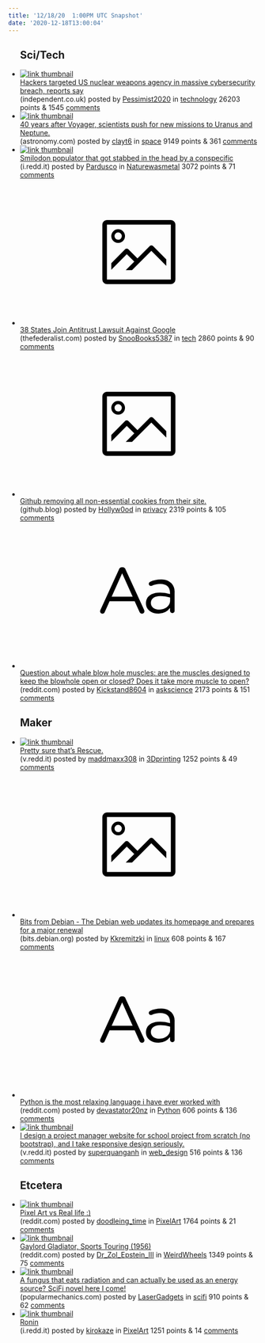 ```yaml
---
title: '12/18/20  1:00PM UTC Snapshot'
date: '2020-12-18T13:00:04'
---
```

<ul>
<h2>Sci/Tech</h2>

<li><a href='https://www.independent.co.uk/news/world/americas/us-politics/hackers-nuclear-weapons-cybersecurity-b1775864.html'><img src='https://b.thumbs.redditmedia.com/bjJzkLQd0QoI7YCrfheagD18XTa-5PidxenYWo0nHfw.jpg' alt='link thumbnail'></a><div><div class='linkTitle'><a href='https://www.independent.co.uk/news/world/americas/us-politics/hackers-nuclear-weapons-cybersecurity-b1775864.html'>Hackers targeted US nuclear weapons agency in massive cybersecurity breach, reports say</a></div>(independent.co.uk) posted by <a href='https://www.reddit.com/user/Pessimist2020'>Pessimist2020</a> in <a href='https://www.reddit.com/r/technology'>technology</a> 26203 points & 1545 <a href='https://www.reddit.com/r/technology/comments/kf65mw/hackers_targeted_us_nuclear_weapons_agency_in/'>comments</a></div></li>

<li><a href='https://astronomy.com/magazine/news/2020/12/40-years-after-voyager-scientists-push-for-new-missions-to-uranus-and-neptune'><img src='https://a.thumbs.redditmedia.com/8uFhJtXrxfMdOldUDTXqu3Vgf7_XVnpVV4s-Q6xjOl0.jpg' alt='link thumbnail'></a><div><div class='linkTitle'><a href='https://astronomy.com/magazine/news/2020/12/40-years-after-voyager-scientists-push-for-new-missions-to-uranus-and-neptune'>40 years after Voyager, scientists push for new missions to Uranus and Neptune.</a></div>(astronomy.com) posted by <a href='https://www.reddit.com/user/clayt6'>clayt6</a> in <a href='https://www.reddit.com/r/space'>space</a> 9149 points & 361 <a href='https://www.reddit.com/r/space/comments/kf4eby/40_years_after_voyager_scientists_push_for_new/'>comments</a></div></li>

<li><a href='https://i.redd.it/jg2jgfumbt561.jpg'><img src='https://b.thumbs.redditmedia.com/U-YMRUD98nE8HWOEFLjBIOOCZWW-7KjPJ9e8ZWcyLrU.jpg' alt='link thumbnail'></a><div><div class='linkTitle'><a href='https://i.redd.it/jg2jgfumbt561.jpg'>Smilodon populator that got stabbed in the head by a conspecific</a></div>(i.redd.it) posted by <a href='https://www.reddit.com/user/Pardusco'>Pardusco</a> in <a href='https://www.reddit.com/r/Naturewasmetal'>Naturewasmetal</a> 3072 points & 71 <a href='https://www.reddit.com/r/Naturewasmetal/comments/kf6c51/smilodon_populator_that_got_stabbed_in_the_head/'>comments</a></div></li>

<li><a href='https://thefederalist.com/2020/12/17/38-states-join-antitrust-lawsuit-against-google/'><svg version='1.1' viewBox='-34 -14 104 64' preserveAspectRatio='xMidYMid meet' xmlns='http://www.w3.org/2000/svg' xmlns:xlink='http://www.w3.org/1999/xlink'>
    <title>link thumbnail</title>
    <path d='M32,4H4A2,2,0,0,0,2,6V30a2,2,0,0,0,2,2H32a2,2,0,0,0,2-2V6A2,2,0,0,0,32,4ZM4,30V6H32V30Z'></path>
    <path d='M8.92,14a3,3,0,1,0-3-3A3,3,0,0,0,8.92,14Zm0-4.6A1.6,1.6,0,1,1,7.33,11,1.6,1.6,0,0,1,8.92,9.41Z'></path>
    <path d='M22.78,15.37l-5.4,5.4-4-4a1,1,0,0,0-1.41,0L5.92,22.9v2.83l6.79-6.79L16,22.18l-3.75,3.75H15l8.45-8.45L30,24V21.18l-5.81-5.81A1,1,0,0,0,22.78,15.37Z'></path>
    </svg></a><div><div class='linkTitle'><a href='https://thefederalist.com/2020/12/17/38-states-join-antitrust-lawsuit-against-google/'>38 States Join Antitrust Lawsuit Against Google</a></div>(thefederalist.com) posted by <a href='https://www.reddit.com/user/SnooBooks5387'>SnooBooks5387</a> in <a href='https://www.reddit.com/r/tech'>tech</a> 2860 points & 90 <a href='https://www.reddit.com/r/tech/comments/kf7qhk/38_states_join_antitrust_lawsuit_against_google/'>comments</a></div></li>

<li><a href='https://github.blog/2020-12-17-no-cookie-for-you/'><svg version='1.1' viewBox='-34 -14 104 64' preserveAspectRatio='xMidYMid meet' xmlns='http://www.w3.org/2000/svg' xmlns:xlink='http://www.w3.org/1999/xlink'>
    <title>link thumbnail</title>
    <path d='M32,4H4A2,2,0,0,0,2,6V30a2,2,0,0,0,2,2H32a2,2,0,0,0,2-2V6A2,2,0,0,0,32,4ZM4,30V6H32V30Z'></path>
    <path d='M8.92,14a3,3,0,1,0-3-3A3,3,0,0,0,8.92,14Zm0-4.6A1.6,1.6,0,1,1,7.33,11,1.6,1.6,0,0,1,8.92,9.41Z'></path>
    <path d='M22.78,15.37l-5.4,5.4-4-4a1,1,0,0,0-1.41,0L5.92,22.9v2.83l6.79-6.79L16,22.18l-3.75,3.75H15l8.45-8.45L30,24V21.18l-5.81-5.81A1,1,0,0,0,22.78,15.37Z'></path>
    </svg></a><div><div class='linkTitle'><a href='https://github.blog/2020-12-17-no-cookie-for-you/'>Github removing all non-essential cookies from their site.</a></div>(github.blog) posted by <a href='https://www.reddit.com/user/Hollyw0od'>Hollyw0od</a> in <a href='https://www.reddit.com/r/privacy'>privacy</a> 2319 points & 105 <a href='https://www.reddit.com/r/privacy/comments/kf29nq/github_removing_all_nonessential_cookies_from/'>comments</a></div></li>

<li><a href='https://www.reddit.com/r/askscience/comments/kfbrle/question_about_whale_blow_hole_muscles_are_the/'><svg version='1.1' viewBox='-34 -12 104 64' preserveAspectRatio='xMidYMid slice' xmlns='http://www.w3.org/2000/svg' xmlns:xlink='http://www.w3.org/1999/xlink'>
    <title>text link thumbnail</title>
    <path d='M12.19,8.84a1.45,1.45,0,0,0-1.4-1h-.12a1.46,1.46,0,0,0-1.42,1L1.14,26.56a1.29,1.29,0,0,0-.14.59,1,1,0,0,0,1,1,1.12,1.12,0,0,0,1.08-.77l2.08-4.65h11l2.08,4.59a1.24,1.24,0,0,0,1.12.83,1.08,1.08,0,0,0,1.08-1.08,1.64,1.64,0,0,0-.14-.57ZM6.08,20.71l4.59-10.22,4.6,10.22Z'>
    </path>
    <path d='M32.24,14.78A6.35,6.35,0,0,0,27.6,13.2a11.36,11.36,0,0,0-4.7,1,1,1,0,0,0-.58.89,1,1,0,0,0,.94.92,1.23,1.23,0,0,0,.39-.08,8.87,8.87,0,0,1,3.72-.81c2.7,0,4.28,1.33,4.28,3.92v.5a15.29,15.29,0,0,0-4.42-.61c-3.64,0-6.14,1.61-6.14,4.64v.05c0,2.95,2.7,4.48,5.37,4.48a6.29,6.29,0,0,0,5.19-2.48V26.9a1,1,0,0,0,1,1,1,1,0,0,0,1-1.06V19A5.71,5.71,0,0,0,32.24,14.78Zm-.56,7.7c0,2.28-2.17,3.89-4.81,3.89-1.94,0-3.61-1.06-3.61-2.86v-.06c0-1.8,1.5-3,4.2-3a15.2,15.2,0,0,1,4.22.61Z'>
    </path>
    </svg></a><div><div class='linkTitle'><a href='https://www.reddit.com/r/askscience/comments/kfbrle/question_about_whale_blow_hole_muscles_are_the/'>Question about whale blow hole muscles: are the muscles designed to keep the blowhole open or closed? Does it take more muscle to open?</a></div>(reddit.com) posted by <a href='https://www.reddit.com/user/Kickstand8604'>Kickstand8604</a> in <a href='https://www.reddit.com/r/askscience'>askscience</a> 2173 points & 151 <a href='https://www.reddit.com/r/askscience/comments/kfbrle/question_about_whale_blow_hole_muscles_are_the/'>comments</a></div></li>

<h2>Maker</h2>

<li><a href='https://v.redd.it/2lbtv72r6v561'><img src='https://b.thumbs.redditmedia.com/u3Mq_0CbI-x27UnElaVAbJBBKsNvs77Egvgn-73G4LQ.jpg' alt='link thumbnail'></a><div><div class='linkTitle'><a href='https://v.redd.it/2lbtv72r6v561'>Pretty sure that’s Rescue.</a></div>(v.redd.it) posted by <a href='https://www.reddit.com/user/maddmaxx308'>maddmaxx308</a> in <a href='https://www.reddit.com/r/3Dprinting'>3Dprinting</a> 1252 points & 49 <a href='https://www.reddit.com/r/3Dprinting/comments/kffdr2/pretty_sure_thats_rescue/'>comments</a></div></li>

<li><a href='https://bits.debian.org/2020/12/debian-web-new-homepage.html'><svg version='1.1' viewBox='-34 -14 104 64' preserveAspectRatio='xMidYMid meet' xmlns='http://www.w3.org/2000/svg' xmlns:xlink='http://www.w3.org/1999/xlink'>
    <title>link thumbnail</title>
    <path d='M32,4H4A2,2,0,0,0,2,6V30a2,2,0,0,0,2,2H32a2,2,0,0,0,2-2V6A2,2,0,0,0,32,4ZM4,30V6H32V30Z'></path>
    <path d='M8.92,14a3,3,0,1,0-3-3A3,3,0,0,0,8.92,14Zm0-4.6A1.6,1.6,0,1,1,7.33,11,1.6,1.6,0,0,1,8.92,9.41Z'></path>
    <path d='M22.78,15.37l-5.4,5.4-4-4a1,1,0,0,0-1.41,0L5.92,22.9v2.83l6.79-6.79L16,22.18l-3.75,3.75H15l8.45-8.45L30,24V21.18l-5.81-5.81A1,1,0,0,0,22.78,15.37Z'></path>
    </svg></a><div><div class='linkTitle'><a href='https://bits.debian.org/2020/12/debian-web-new-homepage.html'>Bits from Debian - The Debian web updates its homepage and prepares for a major renewal</a></div>(bits.debian.org) posted by <a href='https://www.reddit.com/user/Kkremitzki'>Kkremitzki</a> in <a href='https://www.reddit.com/r/linux'>linux</a> 608 points & 167 <a href='https://www.reddit.com/r/linux/comments/kexcyf/bits_from_debian_the_debian_web_updates_its/'>comments</a></div></li>

<li><a href='https://www.reddit.com/r/Python/comments/kfbr3v/python_is_the_most_relaxing_language_i_have_ever/'><svg version='1.1' viewBox='-34 -12 104 64' preserveAspectRatio='xMidYMid slice' xmlns='http://www.w3.org/2000/svg' xmlns:xlink='http://www.w3.org/1999/xlink'>
    <title>text link thumbnail</title>
    <path d='M12.19,8.84a1.45,1.45,0,0,0-1.4-1h-.12a1.46,1.46,0,0,0-1.42,1L1.14,26.56a1.29,1.29,0,0,0-.14.59,1,1,0,0,0,1,1,1.12,1.12,0,0,0,1.08-.77l2.08-4.65h11l2.08,4.59a1.24,1.24,0,0,0,1.12.83,1.08,1.08,0,0,0,1.08-1.08,1.64,1.64,0,0,0-.14-.57ZM6.08,20.71l4.59-10.22,4.6,10.22Z'>
    </path>
    <path d='M32.24,14.78A6.35,6.35,0,0,0,27.6,13.2a11.36,11.36,0,0,0-4.7,1,1,1,0,0,0-.58.89,1,1,0,0,0,.94.92,1.23,1.23,0,0,0,.39-.08,8.87,8.87,0,0,1,3.72-.81c2.7,0,4.28,1.33,4.28,3.92v.5a15.29,15.29,0,0,0-4.42-.61c-3.64,0-6.14,1.61-6.14,4.64v.05c0,2.95,2.7,4.48,5.37,4.48a6.29,6.29,0,0,0,5.19-2.48V26.9a1,1,0,0,0,1,1,1,1,0,0,0,1-1.06V19A5.71,5.71,0,0,0,32.24,14.78Zm-.56,7.7c0,2.28-2.17,3.89-4.81,3.89-1.94,0-3.61-1.06-3.61-2.86v-.06c0-1.8,1.5-3,4.2-3a15.2,15.2,0,0,1,4.22.61Z'>
    </path>
    </svg></a><div><div class='linkTitle'><a href='https://www.reddit.com/r/Python/comments/kfbr3v/python_is_the_most_relaxing_language_i_have_ever/'>Python is the most relaxing language i have ever worked with</a></div>(reddit.com) posted by <a href='https://www.reddit.com/user/devastator20nz'>devastator20nz</a> in <a href='https://www.reddit.com/r/Python'>Python</a> 606 points & 136 <a href='https://www.reddit.com/r/Python/comments/kfbr3v/python_is_the_most_relaxing_language_i_have_ever/'>comments</a></div></li>

<li><a href='https://v.redd.it/8z11ozy7zr561'><img src='https://b.thumbs.redditmedia.com/qs0-cQFpFEhVgDxlI9XrZXDeLc0uRRDM4fSodYG4B_E.jpg' alt='link thumbnail'></a><div><div class='linkTitle'><a href='https://v.redd.it/8z11ozy7zr561'>I design a project manager website for school project from scratch (no bootstrap), and I take responsive design seriously.</a></div>(v.redd.it) posted by <a href='https://www.reddit.com/user/superquanganh'>superquanganh</a> in <a href='https://www.reddit.com/r/web_design'>web_design</a> 516 points & 136 <a href='https://www.reddit.com/r/web_design/comments/kf0t2g/i_design_a_project_manager_website_for_school/'>comments</a></div></li>

<h2>Etcetera</h2>

<li><a href='https://www.reddit.com/gallery/kf9rod'><img src='https://a.thumbs.redditmedia.com/i_OaX-UhvlH3_eICWspTtKnw7QL-75ClDiQiCkCvy-8.jpg' alt='link thumbnail'></a><div><div class='linkTitle'><a href='https://www.reddit.com/gallery/kf9rod'>Pixel Art vs Real life :)</a></div>(reddit.com) posted by <a href='https://www.reddit.com/user/doodleing_time'>doodleing_time</a> in <a href='https://www.reddit.com/r/PixelArt'>PixelArt</a> 1764 points & 21 <a href='https://www.reddit.com/r/PixelArt/comments/kf9rod/pixel_art_vs_real_life/'>comments</a></div></li>

<li><a href='https://www.reddit.com/gallery/kf7fqm'><img src='https://b.thumbs.redditmedia.com/CjWq7rtcqyE5uJXCHRbqF2Vywt-mqt7qXO3xZSr30dw.jpg' alt='link thumbnail'></a><div><div class='linkTitle'><a href='https://www.reddit.com/gallery/kf7fqm'>Gaylord Gladiator, Sports Touring (1956)</a></div>(reddit.com) posted by <a href='https://www.reddit.com/user/Dr_Zol_Epstein_III'>Dr_Zol_Epstein_III</a> in <a href='https://www.reddit.com/r/WeirdWheels'>WeirdWheels</a> 1349 points & 75 <a href='https://www.reddit.com/r/WeirdWheels/comments/kf7fqm/gaylord_gladiator_sports_touring_1956/'>comments</a></div></li>

<li><a href='https://www.popularmechanics.com/science/a30784690/chernobyl-fungus/'><img src='https://b.thumbs.redditmedia.com/9fwGgchIhNZHwXLaa6Mayq0fBD3Z-LTVJOson88Koog.jpg' alt='link thumbnail'></a><div><div class='linkTitle'><a href='https://www.popularmechanics.com/science/a30784690/chernobyl-fungus/'>A fungus that eats radiation and can actually be used as an energy source? SciFi novel here I come!</a></div>(popularmechanics.com) posted by <a href='https://www.reddit.com/user/LaserGadgets'>LaserGadgets</a> in <a href='https://www.reddit.com/r/scifi'>scifi</a> 910 points & 62 <a href='https://www.reddit.com/r/scifi/comments/kex5t6/a_fungus_that_eats_radiation_and_can_actually_be/'>comments</a></div></li>

<li><a href='https://i.redd.it/c7oc9e3yqs561.gif'><img src='https://b.thumbs.redditmedia.com/Q9JAlnIRQOv8z_BUJ4jBR8BZhTx4Y7ky6mN8gusHNas.jpg' alt='link thumbnail'></a><div><div class='linkTitle'><a href='https://i.redd.it/c7oc9e3yqs561.gif'>Ronin</a></div>(i.redd.it) posted by <a href='https://www.reddit.com/user/kirokaze'>kirokaze</a> in <a href='https://www.reddit.com/r/PixelArt'>PixelArt</a> 1251 points & 14 <a href='https://www.reddit.com/r/PixelArt/comments/kf3z0w/ronin/'>comments</a></div></li>

</ul>
